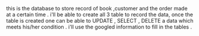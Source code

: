 this is the database to store record of book ,customer and the order made at
a certain time . i'll be able to create all 3 table to record the data, once the table is created one can be able to 
UPDATE , SELECT , DELETE  a data which meets his/her condition .
i'll use the googled information to fill in the tables .